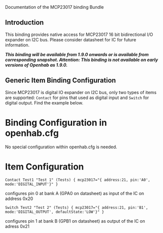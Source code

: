 Documentation of the MCP23017 binding Bundle

## Introduction
This binding provides native access for MCP23017 16 bit bidirectional I/O expander
on I2C bus. Please consider datasheet for IC for future information.

**_This binding will be available from 1.9.0 onwards or is available from corresponding snapshot.
Attention: This binding is not available on early versions of Openhab as 1.9.0._**

## Generic Item Binding Configuration
Since MCP23017 is digital IO expander on I2C bus, only two types of items are supported:
`Contact` for pins that used as digital input and `Switch` for digital output. Find the
example below.

# Binding Configuration in openhab.cfg
No special configuration within openhab.cfg is needed.

# Item Configuration
```
Contact Test1 "Test 1" (Tests) { mcp23017="{ address:21, pin:'A0', mode:'DIGITAL_INPUT'}" }
```
configures pin 0 at bank A (GPA0 on datasheet) as input of the IC on address 0x20

```
Switch Test2 "Test 2" (Tests) { mcp23017="{ address:21, pin:'B1', mode:'DIGITAL_OUTPUT', defaultState:'LOW'}" }
```
configures pin 1 at bank B (GPB1 on datasheet) as output of the IC on adress 0x21

